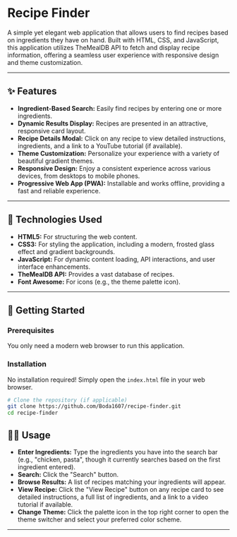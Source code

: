 # Recipe Finder

A simple yet elegant web application that allows users to find recipes based on ingredients they have on hand. Built with HTML, CSS, and JavaScript, this application utilizes TheMealDB API to fetch and display recipe information, offering a seamless user experience with responsive design and theme customization.

---

## ✨ Features

- **Ingredient-Based Search:** Easily find recipes by entering one or more ingredients.
- **Dynamic Results Display:** Recipes are presented in an attractive, responsive card layout.
- **Recipe Details Modal:** Click on any recipe to view detailed instructions, ingredients, and a link to a YouTube tutorial (if available).
- **Theme Customization:** Personalize your experience with a variety of beautiful gradient themes.
- **Responsive Design:** Enjoy a consistent experience across various devices, from desktops to mobile phones.
- **Progressive Web App (PWA):** Installable and works offline, providing a fast and reliable experience.

---

## 🚀 Technologies Used

- **HTML5:** For structuring the web content.
- **CSS3:** For styling the application, including a modern, frosted glass effect and gradient backgrounds.
- **JavaScript:** For dynamic content loading, API interactions, and user interface enhancements.
- **TheMealDB API:** Provides a vast database of recipes.
- **Font Awesome:** For icons (e.g., the theme palette icon).

---

## 🚦 Getting Started

### Prerequisites

You only need a modern web browser to run this application.

### Installation

No installation required! Simply open the `index.html` file in your web browser.

```bash
# Clone the repository (if applicable)
git clone https://github.com/Boda1607/recipe-finder.git
cd recipe-finder
```
## 👨‍💻 Usage

- **Enter Ingredients:** Type the ingredients you have into the search bar (e.g., "chicken, pasta", though it currently searches based on the first ingredient entered).
- **Search:** Click the "Search" button.
- **Browse Results:** A list of recipes matching your ingredients will appear.
- **View Recipe:** Click the "View Recipe" button on any recipe card to see detailed instructions, a full list of ingredients, and a link to a video tutorial if available.
- **Change Theme:** Click the palette icon in the top right corner to open the theme switcher and select your preferred color scheme.

---

